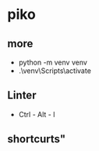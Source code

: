 # piko

## more
- python -m venv venv
- .\venv\Scripts\activate

## Linter
- Ctrl - Alt - l

## shortcurts"

